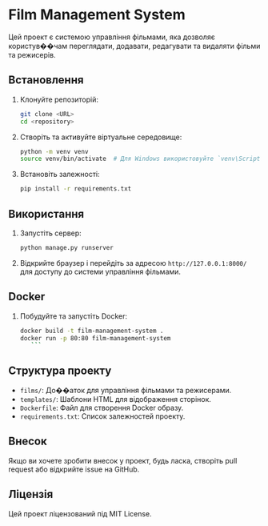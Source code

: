# Film Management System

Цей проект є системою управління фільмами, яка дозволяє користув��чам переглядати, додавати, редагувати та видаляти фільми та режисерів.

## Встановлення

1. Клонуйте репозиторій:
    ```sh
    git clone <URL>
    cd <repository>
    ```

2. Створіть та активуйте віртуальне середовище:
    ```sh
    python -m venv venv
    source venv/bin/activate  # Для Windows використовуйте `venv\Scripts\activate`
    ```

3. Встановіть залежності:
    ```sh
    pip install -r requirements.txt
    ```

## Використання

1. Запустіть сервер:
    ```sh
    python manage.py runserver
    ```

2. Відкрийте браузер і перейдіть за адресою `http://127.0.0.1:8000/` для доступу до системи управління фільмами.

## Docker

1. Побудуйте та запустіть Docker:
    ```sh
    docker build -t film-management-system .
    docker run -p 80:80 film-management-system
       ```

## Структура проекту

- `films/`: До��аток для управління фільмами та режисерами.
- `templates/`: Шаблони HTML для відображення сторінок.
- `Dockerfile`: Файл для створення Docker образу.
- `requirements.txt`: Список залежностей проекту.

## Внесок

Якщо ви хочете зробити внесок у проект, будь ласка, створіть pull request або відкрийте issue на GitHub.

## Ліцензія

Цей проект ліцензований під MIT License.